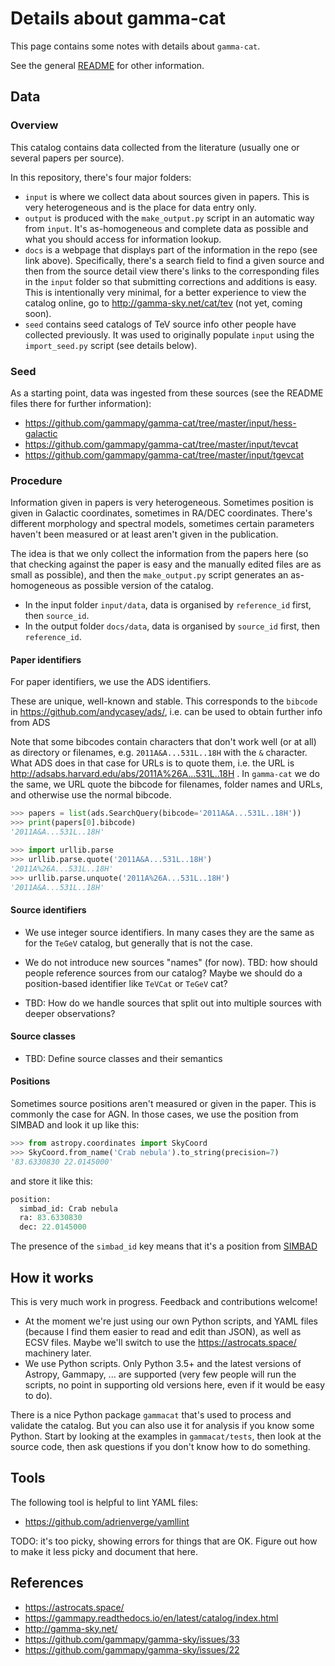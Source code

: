 # Details about gamma-cat

This page contains some notes with details about `gamma-cat`. 

See the general [README](https://github.com/gammapy/gamma-cat/blob/master/README.md)
for other information.

## Data

### Overview

This catalog contains data collected from the literature
(usually one or several papers per source).

In this repository, there's four major folders:

* `input` is where we collect data about sources given in papers.
  This is very heterogeneous and is the place for data entry only.
* `output` is produced with the `make_output.py` script in an
  automatic way from `input`. It's as-homogeneous and complete data
  as possible and what you should access for information lookup.
* `docs` is a webpage that displays part of the information in the
  repo (see link above). Specifically, there's a search field to find
  a given source and then from the source detail view there's links
  to the corresponding files in the `input` folder so that
  submitting corrections and additions is easy.
  This is intentionally very minimal, for a better experience to
  view the catalog online, go to http://gamma-sky.net/cat/tev 
  (not yet, coming soon).
* `seed` contains seed catalogs of TeV source info other people have
  collected previously. It was used to originally populate `input`
  using the `import_seed.py` script (see details below).

### Seed

As a starting point, data was ingested from these sources
(see the README files there for further information):

* https://github.com/gammapy/gamma-cat/tree/master/input/hess-galactic
* https://github.com/gammapy/gamma-cat/tree/master/input/tevcat
* https://github.com/gammapy/gamma-cat/tree/master/input/tgevcat

### Procedure

Information given in papers is very heterogeneous. Sometimes position
is given in Galactic coordinates, sometimes in RA/DEC coordinates.
There's different morphology and spectral models, sometimes certain
parameters haven't been measured or at least aren't given in the publication.

The idea is that we only collect the information from the papers here
(so that checking against the paper is easy and the manually
edited files are as small as possible), and then the `make_output.py`
script generates an as-homogeneous as possible version of the catalog.

* In the input folder ``input/data``, data is organised by ``reference_id`` first, then ``source_id``.
* In the output folder ``docs/data``, data is organised by ``source_id`` first, then ``reference_id``.

#### Paper identifiers

For paper identifiers, we use the ADS identifiers.

  These are unique, well-known and stable.
  This corresponds to the `bibcode` in https://github.com/andycasey/ads/,
  i.e. can be used to obtain further info from ADS

  Note that some bibcodes contain characters that don't work well
  (or at all) as directory or filenames, e.g. `2011A&A...531L..18H`
  with the `&` character. 
  What ADS does in that case for URLs is to quote them, i.e.
  the URL is http://adsabs.harvard.edu/abs/2011A%26A...531L..18H . 
  In `gamma-cat` we do the same, we URL quote the bibcode for filenames,
  folder names and URLs, and otherwise use the normal bibcode.
  
  ```python
  >>> papers = list(ads.SearchQuery(bibcode='2011A&A...531L..18H'))
  >>> print(papers[0].bibcode)
  '2011A&A...531L..18H'

  >>> import urllib.parse
  >>> urllib.parse.quote('2011A&A...531L..18H')
  '2011A%26A...531L..18H'
  >>> urllib.parse.unquote('2011A%26A...531L..18H')
  '2011A&A...531L..18H'
  ```

#### Source identifiers

* We use integer source identifiers.
  In many cases they are the same as for the `TeGeV` catalog,
  but generally that is not the case.
* We do not introduce new sources "names" (for now).
  TBD: how should people reference sources from our catalog?
  Maybe we should do a position-based identifier like `TeVCat` or `TeGeV` cat?

* TBD: How do we handle sources that split out into multiple sources
  with deeper observations?

#### Source classes


* TBD: Define source classes and their semantics


#### Positions

Sometimes source positions aren't measured or given in the paper.
This is commonly the case for AGN.
In those cases, we use the position from SIMBAD and look it up like this:

```python
>>> from astropy.coordinates import SkyCoord
>>> SkyCoord.from_name('Crab nebula').to_string(precision=7)
'83.6330830 22.0145000'
```

and store it like this:
```python
position:
  simbad_id: Crab nebula
  ra: 83.6330830
  dec: 22.0145000
```

The presence of the `simbad_id` key means that it's a position from
[SIMBAD](http://simbad.u-strasbg.fr/)

## How it works

This is very much work in progress.
Feedback and contributions welcome!

* At the moment we're just using our own Python scripts,
  and YAML files (because I find them easier to read and edit than JSON),
  as well as ECSV files.
  Maybe we'll switch to use the https://astrocats.space/ machinery later.
* We use Python scripts. Only Python 3.5+ and the latest versions of
  Astropy, Gammapy, ... are supported (very few people will run the scripts,
  no point in supporting old versions here, even if it would be easy to do).

There is a nice Python package `gammacat` that's used to process and
validate the catalog. But you can also use it for analysis if you know
some Python. Start by looking at the examples in `gammacat/tests`,
then look at the source code, then ask questions if you don't know
how to do something.

## Tools

The following tool is helpful to lint YAML files:

- https://github.com/adrienverge/yamllint

TODO: it's too picky, showing errors for things that are OK.
Figure out how to make it less picky and document that here.

## References

* https://astrocats.space/
* https://gammapy.readthedocs.io/en/latest/catalog/index.html
* http://gamma-sky.net/
* https://github.com/gammapy/gamma-sky/issues/33
* https://github.com/gammapy/gamma-sky/issues/22

